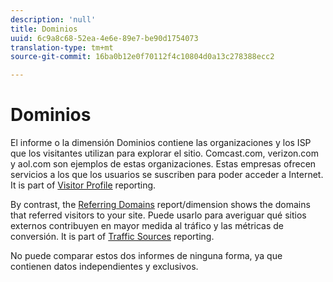 ```yaml
---
description: 'null'
title: Dominios
uuid: 6c9a8c68-52ea-4e6e-89e7-be90d1754073
translation-type: tm+mt
source-git-commit: 16ba0b12e0f70112f4c10804d0a13c278388ecc2

---
```



# Dominios

El informe o la dimensión Dominios contiene las organizaciones y los ISP que los visitantes utilizan para explorar el sitio. Comcast.com, verizon.com y aol.com son ejemplos de estas organizaciones. Estas empresas ofrecen servicios a los que los usuarios se suscriben para poder acceder a Internet. It is part of [Visitor Profile](reports-visitor-profile.md) reporting.

By contrast, the [Referring Domains](/help/components/c-variables/dimensionslist/reports-referring-domains.md) report/dimension shows the domains that referred visitors to your site. Puede usarlo para averiguar qué sitios externos contribuyen en mayor medida al tráfico y las métricas de conversión. It is part of [Traffic Sources](reports-traffic-sources.md) reporting.

No puede comparar estos dos informes de ninguna forma, ya que contienen datos independientes y exclusivos.
